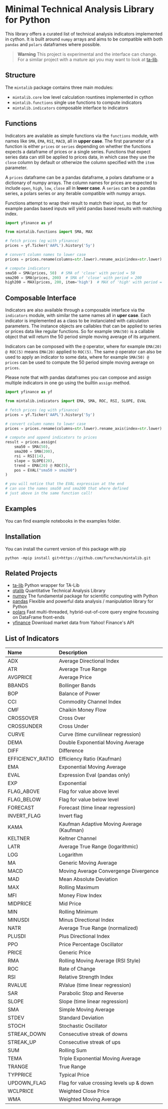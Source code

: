 # Minimal Technical Analysis Library for Python


This library offers a curated list of technical analysis indicators
implemented in cython.
It is built around `numpy` arrays and aims to be compatible
with both `pandas` and `polars` dataframes where possible.


> **Warning**
> This project is experimental and the interface can change.
> For a similar project with a mature api you may want to look at
> [ta-lib](https://pypi.org/project/TA-Lib/).


## Structure
The `mintalib` package contains three main modules:
- `mintalib.core` low level calculation rountines implemented in cython
- `mintalib.functions` single use functions to compute indicators
- `mintalib.indicators` composable interface to indicators

## Functions

Indicators are available as simple functions via the `functions` module,
with names like `SMA`, `EMA`, `RSI`, `MACD`, all in **upper case**.
The first parameter of a function is either `prices` or `series` depending on whether
the functions expects a dataframe of prices or a single series.
Functions that expect series data can still be applied to prices data, in which case they use 
the `close` column by default or otherwize the column specified with the `item` parameter.

A `prices` dataframe can be a pandas dataframe, a polars dataframe or a dictionary of numpy arrays.
The column names for prices are expected to include `open`, `high`, `low`, `close` all in **lower case**.
A `series` can be a pandas series, a polars series or any iterable compatible with numpy arrays.

Functions attempt to wrap their result to match their input, so that for example 
pandas based inputs will yield pandas based results with matching index.


```python
import yfinance as yf

from mintalib.functions import SMA, MAX

# fetch prices (eg with yfinance)
prices = yf.Ticker('AAPL').history('5y')

# convert column names to lower case
prices = prices.rename(columns=str.lower).rename_axis(index=str.lower)

# compute indicators
sma50 = SMA(prices, 50)  # SMA of 'close' with period = 50
sma200 = SMA(prices, 200)  # SMA of 'close' with period = 200
high200 = MAX(prices, 200, item='high')  # MAX of 'high' with period = 200

```


## Composable Interface

Indicators are also available through a composable interface via the `indicators` module,
with similar the same names all in **uper case**.
Each indicator is implemented as a class to be instanciated with calculation parameters.
The instance objects are callables that can be applied to series or prices data like regular functions. 
So for example `SMA(50)` is a callable object that will return the 50 period simple moving average of its argument.

Indicators can be composed with the `@` operator,
where for example `EMA(20) @ ROC(5)` means `EMA(20)` applied to `ROC(5)`.
The same `@` operator can also be used to apply an indicator to some data,
where for example `SMA(50) @ prices` can be used to compute the 50 period simple moving average on `prices`. 

Please note that with pandas dataframes you can compose and assign multiple indicators in one go
using the builtin `assign` method.

```python
import yfinance as yf

from mintalib.indicators import EMA, SMA, ROC, RSI, SLOPE, EVAL

# fetch prices (eg with yfinance)
prices = yf.Ticker('AAPL').history('5y')

# convert column names to lower case
prices = prices.rename(columns=str.lower).rename_axis(index=str.lower)

# compute and append indicators to prices
result = prices.assign(
    sma50 = SMA(50),
    sma200 = SMA(200),
    rsi = RSI(14),
    slope = SLOPE(20),
    trend = EMA(20) @ ROC(5),
    pos = EVAL("sma50 > sma200")
)

# you will notice that the EVAL expression at the end
# can use the names sma50 and sma200 that where defined
# just above in the same function call!
```


## Examples

You can find example notebooks in the examples folder. 


## Installation

You can install the current version of this package with pip
```console
python -mpip install git+https://github.com/furechan/mintalib.git
```

## Related Projects
- [ta-lib](https://github.com/mrjbq7/ta-lib) Python wrapper for TA-Lib
- [qtalib](https://github.com/josephchenhk/qtalib) Quantitative Technical Analysis Library
- [numpy](https://github.com/numpy/numpy) The fundamental package for scientific computing with Python
- [pandas](https://github.com/pandas-dev/pandas) Flexible and powerful data analysis / manipulation library for Python
- [polars](https://github.com/pola-rs/polars) Fast multi-threaded, hybrid-out-of-core query engine focussing on DataFrame front-ends
- [yfinance](https://github.com/ranaroussi/yfinance) Download market data from Yahoo! Finance's API

## List of Indicators

| Name             | Description                               |
|:-----------------|:------------------------------------------|
| ADX              | Average Directional Index                 |
| ATR              | Average True Range                        |
| AVGPRICE         | Average Price                             |
| BBANDS           | Bollinger Bands                           |
| BOP              | Balance of Power                          |
| CCI              | Commodity Channel Index                   |
| CMF              | Chaikin Money Flow                        |
| CROSSOVER        | Cross Over                                |
| CROSSUNDER       | Cross Under                               |
| CURVE            | Curve (time curvilinear regression)       |
| DEMA             | Double Exponential Moving Average         |
| DIFF             | Difference                                |
| EFFICIENCY_RATIO | Efficiency Ratio (Kaufman)                |
| EMA              | Exponential Moving Average                |
| EVAL             | Expression Eval (pandas only)             |
| EXP              | Exponential                               |
| FLAG_ABOVE       | Flag for value above level                |
| FLAG_BELOW       | Flag for value below level                |
| FORECAST         | Forecast (time linear regression)         |
| INVERT_FLAG      | Invert flag                               |
| KAMA             | Kaufman Adaptive Moving Average (Kaufman) |
| KELTNER          | Keltner Channel                           |
| LATR             | Average True Range (logarithmic)          |
| LOG              | Logarithm                                 |
| MA               | Generic Moving Average                    |
| MACD             | Moving Average Convergenge Divergence     |
| MAD              | Mean Absolute Deviation                   |
| MAX              | Rolling Maximum                           |
| MFI              | Money Flow Index                          |
| MIDPRICE         | Mid Price                                 |
| MIN              | Rolling Minimum                           |
| MINUSDI          | Minus Directional Index                   |
| NATR             | Average True Range (normalized)           |
| PLUSDI           | Plus Directional Index                    |
| PPO              | Price Percentage Oscillator               |
| PRICE            | Generic Price                             |
| RMA              | Rolling Moving Average (RSI Style)        |
| ROC              | Rate of Change                            |
| RSI              | Relative Strength Index                   |
| RVALUE           | RValue (time linear regression)           |
| SAR              | Parabolic Stop and Reverse                |
| SLOPE            | Slope (time linear regression)            |
| SMA              | Simple Moving Average                     |
| STDEV            | Standard Deviation                        |
| STOCH            | Stochastic Oscillator                     |
| STREAK_DOWN      | Consecutive streak of downs               |
| STREAK_UP        | Consecutive streak of ups                 |
| SUM              | Rolling Sum                               |
| TEMA             | Triple Exponential Moving Average         |
| TRANGE           | True Range                                |
| TYPPRICE         | Typical Price                             |
| UPDOWN_FLAG      | Flag for value crossing levels up & down  |
| WCLPRICE         | Weighted Close Price                      |
| WMA              | Weighted Moving Average                   |


